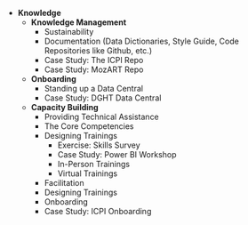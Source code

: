 - **Knowledge**
  - **Knowledge Management**
    - Sustainability
    - Documentation (Data Dictionaries, Style Guide, Code Repositories like Github, etc.)
    - Case Study: The ICPI Repo
    - Case Study: MozART Repo
  - **Onboarding**
    - Standing up a Data Central
    - Case Study: DGHT Data Central
  - **Capacity Building**
    - Providing Technical Assistance
    - The Core Competencies
    - Designing Trainings
      - Exercise: Skills Survey
      - Case Study: Power BI Workshop
      - In-Person Trainings
      - Virtual Trainings
    - Facilitation
    - Designing Trainings
    - Onboarding
    - Case Study: ICPI Onboarding
